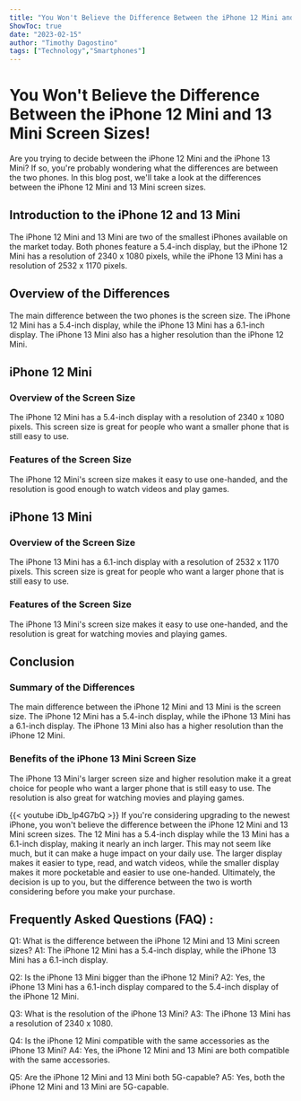 ```yaml
---
title: "You Won't Believe the Difference Between the iPhone 12 Mini and 13 Mini Screen Sizes!"
ShowToc: true 
date: "2023-02-15"
author: "Timothy Dagostino" 
tags: ["Technology","Smartphones"]
---
```

# You Won't Believe the Difference Between the iPhone 12 Mini and 13 Mini Screen Sizes!

Are you trying to decide between the iPhone 12 Mini and the iPhone 13 Mini? If so, you're probably wondering what the differences are between the two phones. In this blog post, we'll take a look at the differences between the iPhone 12 Mini and 13 Mini screen sizes.

## Introduction to the iPhone 12 and 13 Mini

The iPhone 12 Mini and 13 Mini are two of the smallest iPhones available on the market today. Both phones feature a 5.4-inch display, but the iPhone 12 Mini has a resolution of 2340 x 1080 pixels, while the iPhone 13 Mini has a resolution of 2532 x 1170 pixels. 

## Overview of the Differences

The main difference between the two phones is the screen size. The iPhone 12 Mini has a 5.4-inch display, while the iPhone 13 Mini has a 6.1-inch display. The iPhone 13 Mini also has a higher resolution than the iPhone 12 Mini.

## iPhone 12 Mini

### Overview of the Screen Size

The iPhone 12 Mini has a 5.4-inch display with a resolution of 2340 x 1080 pixels. This screen size is great for people who want a smaller phone that is still easy to use.

### Features of the Screen Size

The iPhone 12 Mini's screen size makes it easy to use one-handed, and the resolution is good enough to watch videos and play games.

## iPhone 13 Mini

### Overview of the Screen Size

The iPhone 13 Mini has a 6.1-inch display with a resolution of 2532 x 1170 pixels. This screen size is great for people who want a larger phone that is still easy to use.

### Features of the Screen Size

The iPhone 13 Mini's screen size makes it easy to use one-handed, and the resolution is great for watching movies and playing games.

## Conclusion

### Summary of the Differences

The main difference between the iPhone 12 Mini and 13 Mini is the screen size. The iPhone 12 Mini has a 5.4-inch display, while the iPhone 13 Mini has a 6.1-inch display. The iPhone 13 Mini also has a higher resolution than the iPhone 12 Mini.

### Benefits of the iPhone 13 Mini Screen Size

The iPhone 13 Mini's larger screen size and higher resolution make it a great choice for people who want a larger phone that is still easy to use. The resolution is also great for watching movies and playing games.

{{< youtube iDb_Ip4G7bQ >}} 
If you're considering upgrading to the newest iPhone, you won't believe the difference between the iPhone 12 Mini and 13 Mini screen sizes. The 12 Mini has a 5.4-inch display while the 13 Mini has a 6.1-inch display, making it nearly an inch larger. This may not seem like much, but it can make a huge impact on your daily use. The larger display makes it easier to type, read, and watch videos, while the smaller display makes it more pocketable and easier to use one-handed. Ultimately, the decision is up to you, but the difference between the two is worth considering before you make your purchase.

## Frequently Asked Questions (FAQ) :
Q1: What is the difference between the iPhone 12 Mini and 13 Mini screen sizes?
A1: The iPhone 12 Mini has a 5.4-inch display, while the iPhone 13 Mini has a 6.1-inch display.

Q2: Is the iPhone 13 Mini bigger than the iPhone 12 Mini?
A2: Yes, the iPhone 13 Mini has a 6.1-inch display compared to the 5.4-inch display of the iPhone 12 Mini.

Q3: What is the resolution of the iPhone 13 Mini?
A3: The iPhone 13 Mini has a resolution of 2340 x 1080.

Q4: Is the iPhone 12 Mini compatible with the same accessories as the iPhone 13 Mini?
A4: Yes, the iPhone 12 Mini and 13 Mini are both compatible with the same accessories.

Q5: Are the iPhone 12 Mini and 13 Mini both 5G-capable?
A5: Yes, both the iPhone 12 Mini and 13 Mini are 5G-capable.


